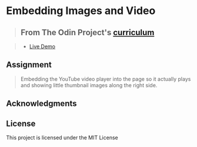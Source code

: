 # Embedding Images and Video

> ## From The Odin Project's [curriculum](https://www.theodinproject.com/lessons/embedding-images-and-video)

> - [Live Demo](https://igorashs.github.io/embedding-images-and-video/)

## Assignment

> Embedding the YouTube video player into the page so it actually plays and showing little thumbnail images along the right side.

## Acknowledgments

## License

This project is licensed under the MIT License
